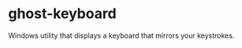 ghost-keyboard
==============

Windows utility that displays a keyboard that mirrors your keystrokes.
